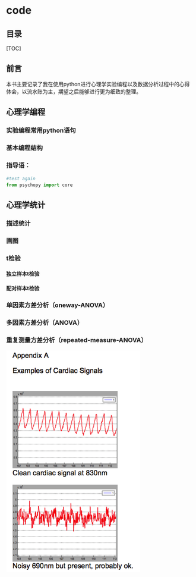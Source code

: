 
# code 
## 目录
[TOC]
## 前言
本书主要记录了我在使用python进行心理学实验编程以及数据分析过程中的心得体会，以流水账为主，期望之后能够进行更为细致的整理。

## 心理学编程
### 实验编程常用python语句
### 基本编程结构

### 指导语：
```python
#test again
from psychopy import core
```





## 心理学统计
### 描述统计
### 画图
### t检验
#### 独立样本t检验

#### 配对样本t检验

### 单因素方差分析（oneway-ANOVA）
### 多因素方差分析（ANOVA）
### 重复测量方差分析（repeated-measure-ANOVA）

![hehe](try/cardiac.png)






